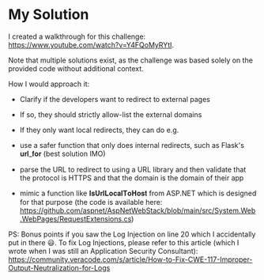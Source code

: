 # My Solution

I created a walkthrough for this challenge: https://www.youtube.com/watch?v=Y4FQoMyRYtI.

Note that multiple solutions exist, as the challenge was based solely on the provided code without additional context.

How I would approach it:

- Clarify if the developers want to redirect to external pages

- If so, they should strictly allow-list the external domains

- If they only want local redirects, they can do e.g. 

* use a safer function that only does internal redirects, such as Flask's 𝐮𝐫𝐥_𝐟𝐨𝐫 (best solution IMO)

* parse the URL to redirect to using a URL library and then validate that the protocol is HTTPS and that the domain is the domain of their app 

* mimic a function like 𝐈𝐬𝐔𝐫𝐥𝐋𝐨𝐜𝐚𝐥𝐓𝐨𝐇𝐨𝐬𝐭 from ASP.NET which is designed for that purpose (the code is available here: https://github.com/aspnet/AspNetWebStack/blob/main/src/System.Web.WebPages/RequestExtensions.cs)

PS: Bonus points if you saw the Log Injection on line 20 which I accidentally put in there 😃. To fix Log Injections, please refer to this article (which I wrote when I was still an Application Security Consultant): https://community.veracode.com/s/article/How-to-Fix-CWE-117-Improper-Output-Neutralization-for-Logs
